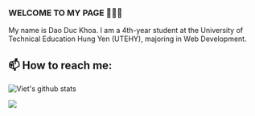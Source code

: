 ### WELCOME TO MY PAGE 👋👋👋
My name is Dao Duc Khoa. I am a 4th-year student at the University of Technical Education Hung Yen (UTEHY), majoring in Web Development. <br>
## 📫 How to reach me: 



![Viet's github stats](https://github-readme-stats-git-masterrstaa-rickstaa.vercel.app/api?username=Khoa0000001&show_icons=true&theme=tokyonight&hide=contribs,prs,issues)

<a href="https://github.com/vietnh1009/QuickDraw/">
  <!-- Change the `github-readme-stats.anuraghazra1.vercel.app` to `github-readme-stats.vercel.app`  -->
  <img align="center" src="https://github-readme-stats.anuraghazra1.vercel.app/api/pin/?username=Khoa0000001&repo=F8-DA04&theme=radical" />
</a>    
